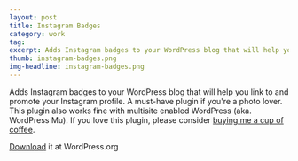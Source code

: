 ```yaml
---
layout: post
title: Instagram Badges
category: work
tag:
excerpt: Adds Instagram badges to your WordPress blog that will help you link to and promote your Instagram profile.
thumb: instagram-badges.png
img-headline: instagram-badges.png
---
```


<div class=txt>
<p>Adds Instagram badges to your WordPress blog that will help you link to and promote your Instagram profile. A must-have plugin if you're a photo lover. This plugin also works fine with multisite enabled WordPress (aka. WordPress Mu). If you love this plugin, please consider <a href="{{ site.donate }}">buying me a cup of coffee</a>.</p>

<p class=download><a href="http://wordpress.org/extend/plugins/instagram-badges/">Download</a> it at WordPress.org</p>
</div>